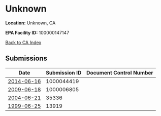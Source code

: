 # Unknown

**Location:** Unknown, CA

**EPA Facility ID:** 100000147147

[Back to CA Index](../../index.md)

## Submissions

| Date | Submission ID | Document Control Number |
|------|--------------|-------------------------|
| [2014-06-16](submissions/1000044419.md) | 1000044419 |  |
| [2009-06-18](submissions/1000006805.md) | 1000006805 |  |
| [2004-06-21](submissions/35336.md) | 35336 |  |
| [1999-06-25](submissions/13919.md) | 13919 |  |
